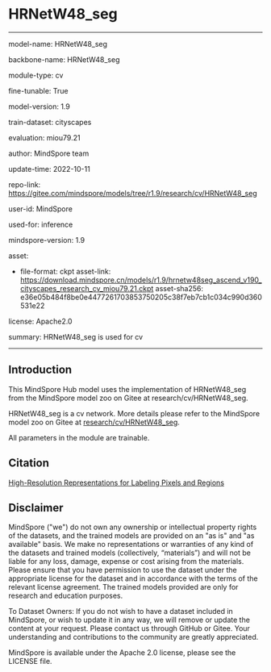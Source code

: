 # HRNetW48_seg

---

model-name: HRNetW48_seg

backbone-name: HRNetW48_seg

module-type: cv

fine-tunable: True

model-version: 1.9

train-dataset: cityscapes

evaluation: miou79.21

author: MindSpore team

update-time: 2022-10-11

repo-link: <https://gitee.com/mindspore/models/tree/r1.9/research/cv/HRNetW48_seg>

user-id: MindSpore

used-for: inference

mindspore-version: 1.9

asset:

-
    file-format: ckpt
    asset-link: <https://download.mindspore.cn/models/r1.9/hrnetw48seg_ascend_v190_cityscapes_research_cv_miou79.21.ckpt>
    asset-sha256: e36e05b484f8be0e4477261703853750205c38f7eb7cb1c034c990d360531e22

license: Apache2.0

summary: HRNetW48_seg is used for cv

---

## Introduction

This MindSpore Hub model uses the implementation of HRNetW48_seg from the MindSpore model zoo on Gitee at research/cv/HRNetW48_seg.

HRNetW48_seg is a cv network. More details please refer to the MindSpore model zoo on Gitee at [research/cv/HRNetW48_seg](https://gitee.com/mindspore/models/blob/r1.9/research/cv/HRNetW48_seg/README_CN.md).

All parameters in the module are trainable.

## Citation

[High-Resolution Representations for Labeling Pixels and Regions](https://arxiv.org/pdf/1904.04514.pdf)

## Disclaimer

MindSpore ("we") do not own any ownership or intellectual property rights of the datasets, and the trained models are provided on an "as is" and "as available" basis. We make no representations or warranties of any kind of the datasets and trained models (collectively, “materials”) and will not be liable for any loss, damage, expense or cost arising from the materials. Please ensure that you have permission to use the dataset under the appropriate license for the dataset and in accordance with the terms of the relevant license agreement. The trained models provided are only for research and education purposes.

To Dataset Owners: If you do not wish to have a dataset included in MindSpore, or wish to update it in any way, we will remove or update the content at your request. Please contact us through GitHub or Gitee. Your understanding and contributions to the community are greatly appreciated.

MindSpore is available under the Apache 2.0 license, please see the LICENSE file.
